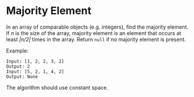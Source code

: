 # Majority Element

In an array of comparable objects (e.g. integers), find the majority element. If *n* is the size of the array, majority element is an element that occurs at least *|n/2|* times in the array. Return `null` if no majority element is present.

Example:
```
Input: [1, 2, 2, 3, 2]
Output: 2
Input: [5, 2, 1, 4, 2]
Output: None
```

The algorithm should use constant space.